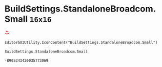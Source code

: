 # BuildSettings.StandaloneBroadcom.Small `16x16`
<img src="/img/BuildSettings.StandaloneBroadcom.Small.png" width=16 height=16>

``` CSharp
EditorGUIUtility.IconContent("BuildSettings.StandaloneBroadcom.Small")
```
```
BuildSettings.StandaloneBroadcom.Small
```
```
-8905343430035773069
```
